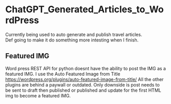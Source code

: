 # ChatGPT_Generated_Articles_to_WordPress

Currently being used to auto generate and publish travel articles.  
Def going to make it do something more intesting when I finish.



## Featured IMG
Word press REST API for python doesnt have the ability to post the IMG as a featured IMG. I use the Auto Featured Image from Title https://wordpress.org/plugins/auto-featured-image-from-title/
All the other plugins are behind a paywall or outdated. Only downside is post needs to be sent to draft then published or published and update for the first HTML img to become a featured IMG.
